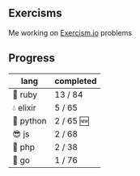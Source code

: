 ## Exercisms

Me working on [Exercism.io](http://exercism.io/) problems

## Progress

lang             | completed
-----------------|--------------------
:gem: ruby       | 13 / 84
:droplet: elixir |  5 / 65
:snake: python   |  2 / 65 :new:
:sunglasses: js  |  2 / 68
:elephant: php   |  2 / 38
:hamster: go     |  1 / 76

